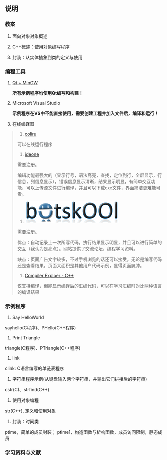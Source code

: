 ## 说明


### 教案

1. 面向对象对象概述

1. C++概述：使用对象编写程序

1. 封装：从实体抽象到类的定义与使用


### 编程工具

1. [Qt + MinGW](http://download.qt.io/archive/qt/)

    **所有示例程序均使用Qt编写和构建！**

1. Microsoft Visual Studio

    **示例程序在VS中不能直接使用，需要创建工程并加入文件后，编译和运行！**

1. 在线编译器
> 1. [coliru](http://coliru.stacked-crooked.com/)
>
>   可以在线运行程序
>
> 1. [ideone](http://ideone.com/)
>
>   需要注册。
>
>   编辑功能最强大的（显示行号，语法高亮，查找，定位到行，全屏显示，行信息，列信息显示），错误信息显示清晰，结果显示明显，有简单交互功能，可以上传源文件进行编译，并且可以下载exe文件，界面简洁更难能可贵。
>
> 1. [![botskool](arthemia_logo.png)](http://www.botskool.com/online-compiler)
>
>   需要注册。
>
>   优点：自动记录上一次所写代码，执行结果显示明显，并且可以进行简单的交互（我认为是亮点）。网站提供了交流论坛，编程学习资料。
>
>   缺点：页面广告文字较多，不过手机浏览的话还可以接受。无论是编写代码还是查看结果，页面大面积是其他用户代码示例，显得页面臃肿。
>
> 1. [Compiler Exploer - C++](https://gcc.godbolt.org)
>
>   仅支持编译，但能显示编译后的汇编代码，可以在学习汇编时对比两种语言的编译结果

### 示例程序
1. Say HelloWorld

  sayhello(C程序)、PHello(C++程序)

1. Print Triangle

  triangle(C程序)、PTriangle(C++程序)

1. link

  clink: C语言编写的单链表程序

1. 字符串程序示例(从键盘输入两个字符串，并输出它们拼接后的字符串)

  cstr(C)、strfind(C++)

1. 使用对象编程

  str(C++), 定义和使用对象

1. 封装：时间类

  ptime，简单的成员封装；
  ptime1，构造函数与析构函数，成员访问限制，静态成员


### 学习资料与文献
